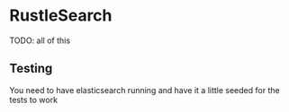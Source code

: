 # RustleSearch

TODO: all of this

## Testing
You need to have elasticsearch running and have it a little seeded for the tests to work
